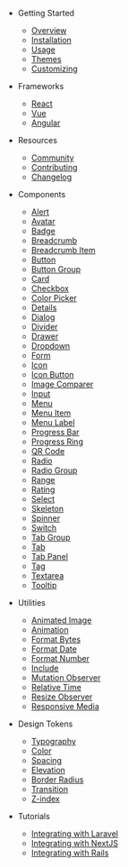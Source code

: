 - Getting Started
  - [Overview](/)
  - [Installation](/getting-started/installation)
  - [Usage](/getting-started/usage)
  - [Themes](/getting-started/themes)
  - [Customizing](/getting-started/customizing)

- Frameworks
  - [React](/frameworks/react)
  - [Vue](/frameworks/vue)
  - [Angular](/frameworks/angular)

- Resources
  - [Community](/resources/community)
  - [Contributing](/resources/contributing)
  - [Changelog](/resources/changelog)

- Components
  - [Alert](/components/alert)
  - [Avatar](/components/avatar)
  - [Badge](/components/badge)
  - [Breadcrumb](/components/breadcrumb)
  - [Breadcrumb Item](/components/breadcrumb-item)
  - [Button](/components/button)
  - [Button Group](/components/button-group)
  - [Card](/components/card)
  - [Checkbox](/components/checkbox)
  - [Color Picker](/components/color-picker)
  - [Details](/components/details)
  - [Dialog](/components/dialog)
  - [Divider](/components/divider)
  - [Drawer](/components/drawer)
  - [Dropdown](/components/dropdown)
  - [Form](/components/form)
  - [Icon](/components/icon)
  - [Icon Button](/components/icon-button)
  - [Image Comparer](/components/image-comparer)
  - [Input](/components/input)
  - [Menu](/components/menu)
  - [Menu Item](/components/menu-item)
  - [Menu Label](/components/menu-label)
  - [Progress Bar](/components/progress-bar)
  - [Progress Ring](/components/progress-ring)
  - [QR Code](/components/qr-code)
  - [Radio](/components/radio)
  - [Radio Group](/components/radio-group)
  - [Range](/components/range)
  - [Rating](/components/rating)
  - [Select](/components/select)
  - [Skeleton](/components/skeleton)
  - [Spinner](/components/spinner)
  - [Switch](/components/switch)
  - [Tab Group](/components/tab-group)
  - [Tab](/components/tab)
  - [Tab Panel](/components/tab-panel)
  - [Tag](/components/tag)
  - [Textarea](/components/textarea)
  - [Tooltip](/components/tooltip)
  <!--plop:component-->

- Utilities
  - [Animated Image](/components/animated-image)
  - [Animation](/components/animation)
  - [Format Bytes](/components/format-bytes)
  - [Format Date](/components/format-date)
  - [Format Number](/components/format-number)
  - [Include](/components/include)
  - [Mutation Observer](/components/mutation-observer)
  - [Relative Time](/components/relative-time)
  - [Resize Observer](/components/resize-observer)
  - [Responsive Media](/components/responsive-media)

- Design Tokens
  - [Typography](/tokens/typography)
  - [Color](/tokens/color)
  - [Spacing](/tokens/spacing)
  - [Elevation](/tokens/elevation)
  - [Border Radius](/tokens/border-radius)
  - [Transition](/tokens/transition)
  - [Z-index](/tokens/z-index)

- Tutorials
  - [Integrating with Laravel](/tutorials/integrating-with-laravel)
  - [Integrating with NextJS](/tutorials/integrating-with-nextjs)
  - [Integrating with Rails](/tutorials/integrating-with-rails)